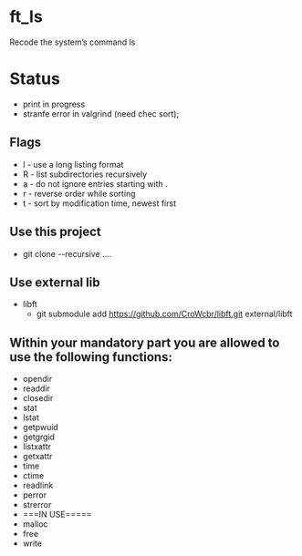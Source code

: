 # ft_ls
Recode the system’s command ls

# Status
- print in progress
- stranfe error in valgrind (need chec sort);

## Flags
- l - use a long listing format
- R - list subdirectories recursively
- a - do not ignore entries starting with .
- r - reverse order while sorting
- t - sort by modification time, newest first

## Use this project
- git clone --recursive ....

## Use external lib
- libft
	- git submodule add https://github.com/CroWcbr/libft.git external/libft

## Within your mandatory part you are allowed to use the following functions:
- opendir
- readdir
- closedir
- stat
- lstat
- getpwuid
- getgrgid
- listxattr
- getxattr
- time
- ctime
- readlink
- perror
- strerror
- ===IN USE=====
- malloc
- free
- write
